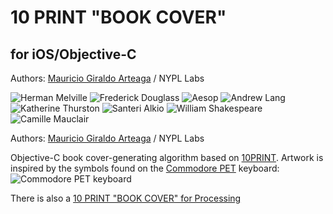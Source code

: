 # 10 PRINT "BOOK COVER"
## for iOS/Objective-C

Authors: [Mauricio Giraldo Arteaga] / NYPL Labs

![Herman Melville](https://github.com/mgiraldo/tenprintcover-ios/raw/master/example/example1.png)
![Frederick Douglass](https://github.com/mgiraldo/tenprintcover-ios/raw/master/example/example2.png)
![Aesop](https://github.com/mgiraldo/tenprintcover-ios/raw/master/example/example3.png)
![Andrew Lang](https://github.com/mgiraldo/tenprintcover-ios/raw/master/example/example4.png)
![Katherine Thurston](https://github.com/mgiraldo/tenprintcover-ios/raw/master/example/example5.png)
![Santeri Alkio](https://github.com/mgiraldo/tenprintcover-ios/raw/master/example/example6.png)
![William Shakespeare](https://github.com/mgiraldo/tenprintcover-ios/raw/master/example/example7.png)
![Camille Mauclair](https://github.com/mgiraldo/tenprintcover-ios/raw/master/example/example8.png)

Authors: [Mauricio Giraldo Arteaga] / NYPL Labs

Objective-C book cover-generating algorithm based on [10PRINT](http://10print.org/). Artwork is inspired by the symbols found on the [Commodore PET](https://en.wikipedia.org/wiki/Commodore_PET) keyboard: ![Commodore PET keyboard](https://upload.wikimedia.org/wikipedia/commons/thumb/5/5d/PET_2001_Series-IMG_1724.JPG/1280px-PET_2001_Series-IMG_1724.JPG)

There is also a [10 PRINT "BOOK COVER" for Processing]

[Mauricio Giraldo Arteaga]: https://twitter.com/mgiraldo
[10 PRINT "BOOK COVER" for Processing]: https://github.com/mgiraldo/tenprintcover-p5

